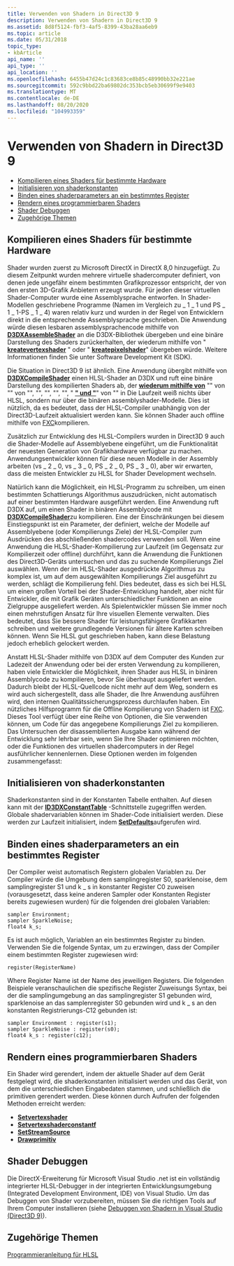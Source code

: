```yaml
---
title: Verwenden von Shadern in Direct3D 9
description: Verwenden von Shadern in Direct3D 9
ms.assetid: 8d8f5124-fbf3-4af5-8399-43ba28aa6eb9
ms.topic: article
ms.date: 05/31/2018
topic_type:
- kbArticle
api_name: ''
api_type: ''
api_location: ''
ms.openlocfilehash: 6455b47d24c1c83683ce8b85c48990bb32e221ae
ms.sourcegitcommit: 592c9bbd22ba69802dc353bcb5eb30699f9e9403
ms.translationtype: MT
ms.contentlocale: de-DE
ms.lasthandoff: 08/20/2020
ms.locfileid: "104993359"
---
```

# <a name="using-shaders-in-direct3d-9"></a>Verwenden von Shadern in Direct3D 9

-   [Kompilieren eines Shaders für bestimmte Hardware](#compiling-a-shader-for-specific-hardware)
-   [Initialisieren von shaderkonstanten](#initializing-shader-constants)
-   [Binden eines shaderparameters an ein bestimmtes Register](#binding-a-shader-parameter-to-a-particular-register)
-   [Rendern eines programmierbaren Shaders](#rendering-a-programmable-shader)
-   [Shader Debuggen](#debugging-shaders)
-   [Zugehörige Themen](#related-topics)

## <a name="compiling-a-shader-for-specific-hardware"></a>Kompilieren eines Shaders für bestimmte Hardware

Shader wurden zuerst zu Microsoft DirectX in DirectX 8,0 hinzugefügt. Zu diesem Zeitpunkt wurden mehrere virtuelle shadercomputer definiert, von denen jede ungefähr einem bestimmten Grafikprozessor entspricht, der von den ersten 3D-Grafik Anbietern erzeugt wurde. Für jeden dieser virtuellen Shader-Computer wurde eine Assemblysprache entworfen. In Shader-Modellen geschriebene Programme (Namen im Vergleich zu \_ 1 \_ 1 und PS \_ 1 \_ 1-PS \_ 1 \_ 4) waren relativ kurz und wurden in der Regel von Entwicklern direkt in die entsprechende Assemblysprache geschrieben. Die Anwendung würde diesen lesbaren assemblysprachencode mithilfe von [**D3DXAssembleShader**](/windows/desktop/direct3d9/d3dxassembleshader) an die D3DX-Bibliothek übergeben und eine binäre Darstellung des Shaders zurückerhalten, der wiederum mithilfe von " [**kreatevertexshader**](/windows/desktop/api/d3d9/nf-d3d9-idirect3ddevice9-createvertexshader) " oder " [**kreatepixelshader**](/windows/desktop/api/d3d9/nf-d3d9-idirect3ddevice9-createpixelshader)" übergeben würde. Weitere Informationen finden Sie unter Software Development Kit (SDK).

Die Situation in Direct3D 9 ist ähnlich. Eine Anwendung übergibt mithilfe von [**D3DXCompileShader**](/windows/desktop/direct3d9/d3dxcompileshader) einen HLSL-Shader an D3DX und ruft eine binäre Darstellung des kompilierten Shaders ab, der [**wiederum mithilfe von**](/windows/desktop/api/d3d9/nf-d3d9-idirect3ddevice9-createpixelshader) "" von "" von "", "", "", "", "", " [**" und "**](/windows/desktop/api/d3d9/nf-d3d9-idirect3ddevice9-createvertexshader)" von "" in Die Laufzeit weiß nichts über HLSL, sondern nur über die binären assemblyshader-Modelle. Dies ist nützlich, da es bedeutet, dass der HLSL-Compiler unabhängig von der Direct3D-Laufzeit aktualisiert werden kann. Sie können Shader auch offline mithilfe von [FXC](/windows/desktop/direct3dtools/fxc)kompilieren.

Zusätzlich zur Entwicklung des HLSL-Compilers wurden in Direct3D 9 auch die Shader-Modelle auf Assemblyebene eingeführt, um die Funktionalität der neuesten Generation von Grafikhardware verfügbar zu machen. Anwendungsentwickler können für diese neuen Modelle in der Assembly arbeiten (vs \_ 2 \_ 0, vs \_ 3 \_ 0, PS \_ 2 \_ 0, PS \_ 3 \_ 0), aber wir erwarten, dass die meisten Entwickler zu HLSL for Shader Development wechseln.

Natürlich kann die Möglichkeit, ein HLSL-Programm zu schreiben, um einen bestimmten Schattierungs Algorithmus auszudrücken, nicht automatisch auf einer bestimmten Hardware ausgeführt werden. Eine Anwendung ruft D3DX auf, um einen Shader in binären Assemblycode mit [**D3DXCompileShader**](/windows/desktop/direct3d9/d3dxcompileshader)zu kompilieren. Eine der Einschränkungen bei diesem Einstiegspunkt ist ein Parameter, der definiert, welche der Modelle auf Assemblyebene (oder Kompilierungs Ziele) der HLSL-Compiler zum Ausdrücken des abschließenden shadercodes verwenden soll. Wenn eine Anwendung die HLSL-Shader-Kompilierung zur Laufzeit (im Gegensatz zur Kompilierzeit oder offline) durchführt, kann die Anwendung die Funktionen des Direct3D-Geräts untersuchen und das zu suchende Kompilierungs Ziel auswählen. Wenn der im HLSL-Shader ausgedrückte Algorithmus zu komplex ist, um auf dem ausgewählten Kompilierungs Ziel ausgeführt zu werden, schlägt die Kompilierung fehl. Dies bedeutet, dass es sich bei HLSL um einen großen Vorteil bei der Shader-Entwicklung handelt, aber nicht für Entwickler, die mit Grafik Geräten unterschiedlicher Funktionen an eine Zielgruppe ausgeliefert werden. Als Spielentwickler müssen Sie immer noch einen mehrstufigen Ansatz für Ihre visuellen Elemente verwalten. Dies bedeutet, dass Sie bessere Shader für leistungsfähigere Grafikkarten schreiben und weitere grundlegende Versionen für ältere Karten schreiben können. Wenn Sie HLSL gut geschrieben haben, kann diese Belastung jedoch erheblich gelockert werden.

Anstatt HLSL-Shader mithilfe von D3DX auf dem Computer des Kunden zur Ladezeit der Anwendung oder bei der ersten Verwendung zu kompilieren, haben viele Entwickler die Möglichkeit, ihren Shader aus HLSL in binären Assemblycode zu kompilieren, bevor Sie überhaupt ausgeliefert werden. Dadurch bleibt der HLSL-Quellcode nicht mehr auf dem Weg, sondern es wird auch sichergestellt, dass alle Shader, die Ihre Anwendung ausführen wird, den internen Qualitätssicherungsprozess durchlaufen haben. Ein nützliches Hilfsprogramm für die Offline Kompilierung von Shadern ist [FXC](/windows/desktop/direct3dtools/fxc). Dieses Tool verfügt über eine Reihe von Optionen, die Sie verwenden können, um Code für das angegebene Kompilierungs Ziel zu kompilieren. Das Untersuchen der disassemblierten Ausgabe kann während der Entwicklung sehr lehrbar sein, wenn Sie Ihre Shader optimieren möchten, oder die Funktionen des virtuellen shadercomputers in der Regel ausführlicher kennenlernen. Diese Optionen werden im folgenden zusammengefasst:

## <a name="initializing-shader-constants"></a>Initialisieren von shaderkonstanten

Shaderkonstanten sind in der Konstanten Tabelle enthalten. Auf diesen kann mit der [**ID3DXConstantTable**](/windows/desktop/direct3d9/id3dxconstanttable) -Schnittstelle zugegriffen werden. Globale shadervariablen können im Shader-Code initialisiert werden. Diese werden zur Laufzeit initialisiert, indem [**SetDefaults**](/windows/desktop/direct3d9/id3dxconstanttable--setdefaults)aufgerufen wird.

## <a name="binding-a-shader-parameter-to-a-particular-register"></a>Binden eines shaderparameters an ein bestimmtes Register

Der Compiler weist automatisch Registern globalen Variablen zu. Der Compiler würde die Umgebung dem samplingregister S0, sparklenoise, dem samplingregister S1 und k \_ s in konstanter Register C0 zuweisen (vorausgesetzt, dass keine anderen Sampler oder Konstanten Register bereits zugewiesen wurden) für die folgenden drei globalen Variablen:


```
sampler Environment;
sampler SparkleNoise;
float4 k_s;
```



Es ist auch möglich, Variablen an ein bestimmtes Register zu binden. Verwenden Sie die folgende Syntax, um zu erzwingen, dass der Compiler einem bestimmten Register zugewiesen wird:


```
register(RegisterName)
```



Where Register Name ist der Name des jeweiligen Registers. Die folgenden Beispiele veranschaulichen die spezifische Register Zuweisungs Syntax, bei der die samplingumgebung an das samplingregister S1 gebunden wird, sparklenoise an das samplenregister S0 gebunden wird und k \_ s an den konstanten Registrierungs-C12 gebunden ist:


```
sampler Environment : register(s1);
sampler SparkleNoise : register(s0);
float4 k_s : register(c12);
```



## <a name="rendering-a-programmable-shader"></a>Rendern eines programmierbaren Shaders

Ein Shader wird gerendert, indem der aktuelle Shader auf dem Gerät festgelegt wird, die shaderkonstanten initialisiert werden und das Gerät, von dem die unterschiedlichen Eingabedaten stammen, und schließlich die primitiven gerendert werden. Diese können durch Aufrufen der folgenden Methoden erreicht werden:

-   [**Setvertexshader**](/windows/desktop/api/d3d9helper/nf-d3d9helper-idirect3ddevice9-setvertexshader)
-   [**Setvertexshaderconstantf**](/windows/desktop/api/d3d9helper/nf-d3d9helper-idirect3ddevice9-setvertexshaderconstantf)
-   [**SetStreamSource**](/windows/desktop/api/d3d9helper/nf-d3d9helper-idirect3ddevice9-setstreamsource)
-   [**Drawprimitiv**](/windows/desktop/api/d3d9/nf-d3d9-idirect3ddevice9-drawprimitive)

## <a name="debugging-shaders"></a>Shader Debuggen

Die DirectX-Erweiterung für Microsoft Visual Studio .net ist ein vollständig integrierter HLSL-Debugger in der integrierten Entwicklungsumgebung (Integrated Development Environment, IDE) von Visual Studio. Um das Debuggen von Shader vorzubereiten, müssen Sie die richtigen Tools auf Ihrem Computer installieren (siehe [Debuggen von Shadern in Visual Studio (Direct3D 9)](dx-graphics-hlsl-debug-visual-studio.md)).

## <a name="related-topics"></a>Zugehörige Themen

<dl> <dt>

[Programmieranleitung für HLSL](dx-graphics-hlsl-pguide.md)
</dt> </dl>

 

 